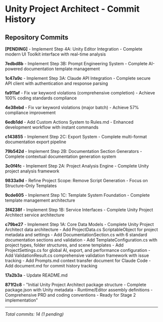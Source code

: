 # Unity Project Architect - Commit History

## Repository Commits

**[PENDING]** - Implement Step 4A: Unity Editor Integration - Complete modern UI Toolkit interface with real-time analysis

**7edbd8b** - Implement Step 3B: Prompt Engineering System - Complete AI-powered documentation template management

**1c47a9c** - Implement Step 3A: Claude API Integration - Complete secure API client with authentication and response parsing

**fa911af** - Fix var keyword violations (comprehensive completion) - Achieve 100% coding standards compliance

**4e38ebd** - Fix var keyword violations (major batch) - Achieve 57% compliance improvement

**6edb1dd** - Add Custom Actions System to Rules.md - Enhanced development workflow with instant commands

**c143855** - Implement Step 2C: Export System - Complete multi-format documentation export pipeline

**79b542d** - Implement Step 2B: Documentation Section Generators - Complete contextual documentation generation system

**3c0f4fc** - Implement Step 2A: Project Analysis Engine - Complete Unity project analysis framework

**9833a9d** - Refine Project Scope: Remove Script Generation - Focus on Structure-Only Templates

**9cde605** - Implement Step 1C: Template System Foundation - Complete template management architecture

**3f4238f** - Implement Step 1B: Service Interfaces - Complete Unity Project Architect service architecture

**c79be27** - Implement Step 1A: Core Data Models - Complete Unity Project Architect data architecture - Add ProjectData.cs ScriptableObject for project metadata and settings - Add DocumentationSection.cs with 6 standard documentation sections and validation - Add TemplateConfiguration.cs with project types, folder structures, and scene templates - Add ProjectSettings.cs for global AI, export, and performance configuration - Add ValidationResult.cs comprehensive validation framework with issue tracking - Add Prompts.md context transfer document for Claude Code - Add document.md for commit history tracking

**17a2b3a** - Update README.md

**871f2c8** - "Initial Unity Project Architect package structure - Complete package.json with Unity metadata - Runtime/Editor assembly definitions - Comprehensive PRD and coding conventions - Ready for Stage 2 implementation"

---
*Total commits: 14 (1 pending)*